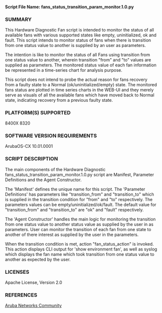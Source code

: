 #### Script File Name: fans\_status\_transition\_param\_monitor.1.0.py

### SUMMARY
This Hardware Diagnostic Fan script is intended to monitor the status of all available fans with various supported states like empty, uninitialized, ok and fault. This script intends to monitor status of fans when there is transition from one status value to another is supplied by an user as parameters.

The intention is  like to monitor the status of all Fans using transition from one status value to another, wherein transition "from" and "to" values are supplied as parameters. The monitored status value of each fan information be represented in a time-series chart for analysis purpose.

This script does not intend to probe the actual reason for fans recovery from a faulty state to a Normal (ok/uninitialized/empty) state. The monitored fans status are plotted in time series charts in the WEB-UI and they merely serve as visuals of all the available fans which have moved back to Normal state, indicating recovery from a previous  faulty state.

### PLATFORM(S) SUPPORTED
8400X
8320

### SOFTWARE VERSION REQUIREMENTS
ArubaOS-CX 10.01.0001

### SCRIPT DESCRIPTION
The main components of the Hardware Diagnostic fans_status_transition_param_monitor.1.0.py script are Manifest,  Parameter Definitions and the Agent Constructor.   

The 'Manifest' defines the unique name for this script. The 'Parameter Definitions' has parameters like "transition_from" and "transition_to" which is supplied in the transition condition for "from" and "to" respectively. The parameters values can be empty/uninitialized/ok/fault. The default value for "transition_from" and "transition_to" are "ok" and "fault" respectively.

The 'Agent Constructor' handles the main logic for monitoring the transition from one status value to another status value as supplied by the user in as parameters. User can monitor the transition of each fan from one state to another of there interest as supplied by the user in the parameters.   

When the transition condition is met, action "fan_status_action" is invoked. This action displays CLI output for 'show environment fan', as well as syslog which displays the fan name which took transition from one status value to another as expected by the user.

### LICENSES
Apache License, Version 2.0

### REFERENCES
[Aruba Networks Community](http://community.arubanetworks.com/t5/Network-Analytic-Engine/ct-p/NetworkAnalyticEngine)
